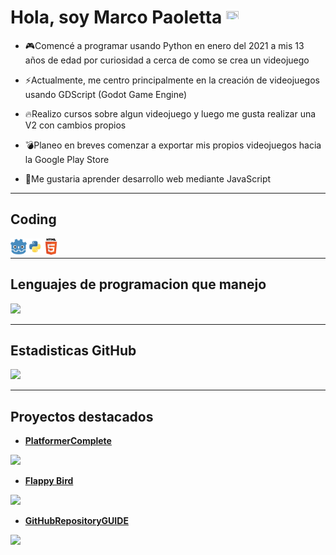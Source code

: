 # Hola, soy Marco Paoletta <img src="https://user-images.githubusercontent.com/1303154/88677602-1635ba80-d120-11ea-84d8-d263ba5fc3c0.gif" width="20px" height="20px">

- 🎮Comencé a programar usando Python en enero del 2021 a mis 13 años de edad por curiosidad a cerca de como se crea un videojuego  

- ⚡Actualmente, me centro principalmente en la creación de videojuegos usando GDScript (Godot Game Engine)

- 🔥Realizo cursos sobre algun videojuego y luego me gusta realizar una V2 con cambios propios

- 💣Planeo en breves comenzar a exportar mis propios videojuegos hacia la Google Play Store

- 📡Me gustaria aprender desarrollo web mediante JavaScript

---

## Coding

<img align="left" width="26px" src="https://raw.githubusercontent.com/github/explore/80688e429a7d4ef2fca1e82350fe8e3517d3494d/topics/godot/godot.png">

<img align="left" width ="26px" src="https://raw.githubusercontent.com/github/explore/80688e429a7d4ef2fca1e82350fe8e3517d3494d/topics/python/python.png">

<img align="left" width ="26px" src="https://raw.githubusercontent.com/github/explore/80688e429a7d4ef2fca1e82350fe8e3517d3494d/topics/html/html.png">


<br/>

---

##  Lenguajes de programacion que manejo

<img src= "https://github-readme-stats-eight-theta.vercel.app/api/top-langs/?username=MarcoPaoletta&layout=compact&langs_count=8&theme=tokyonight">

---

##  Estadisticas GitHub

<img src="https://github-readme-stats.vercel.app/api?username=MarcoPaoletta&&show_icons=true&theme=cobalt" height = 150>

---

## Proyectos destacados

* [**PlatformerComplete**](https://github.com/MarcoPaoletta/PlatformerComplete)

<img src="https://github.com/MarcoPaoletta/MarcoPaoletta/blob/main/Platformer.gif" width="256">

 * [**Flappy Bird**](https://github.com/MarcoPaoletta/FlappyBird)

<img src="https://github.com/MarcoPaoletta/MarcoPaoletta/blob/main/FlappyBird1.gif" width="256"/>


* [**GitHubRepositoryGUIDE**](https://github.com/MarcoPaoletta/GitHubRepositoryGUIDE)

<img src ="https://github.com/MarcoPaoletta/MarcoPaoletta/blob/main/GitHub.gif" width ="256">

